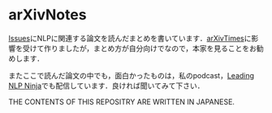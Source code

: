# arXivNotes

[Issues](https://github.com/jojonki/arXivNotes/issues)にNLPに関連する論文を読んだまとめを書いています．[arXivTimes](https://github.com/arXivTimes/arXivTimes)に影響を受けて作りましたが，まとめ方が自分向けでなので，本家を見ることをお勧めします．

またここで読んだ論文の中でも，面白かったものは，私のpodcast，[Leading NLP Ninja](https://anchor.fm/lnlp-ninja)でも配信しています．良ければ聞いてみて下さい．


THE CONTENTS OF THIS REPOSITRY ARE WRITTEN IN JAPANESE.
